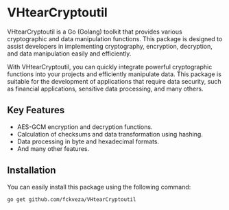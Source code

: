 # VHtearCryptoutil

VHtearCryptoutil is a Go (Golang) toolkit that provides various cryptographic and data manipulation functions. This package is designed to assist developers in implementing cryptography, encryption, decryption, and data manipulation easily and efficiently.

With VHtearCryptoutil, you can quickly integrate powerful cryptographic functions into your projects and efficiently manipulate data. This package is suitable for the development of applications that require data security, such as financial applications, sensitive data processing, and many others.

## Key Features

- AES-GCM encryption and decryption functions.
- Calculation of checksums and data transformation using hashing.
- Data processing in byte and hexadecimal formats.
- And many other features.

## Installation

You can easily install this package using the following command:

```shell
go get github.com/fckveza/VHtearCryptoutil
